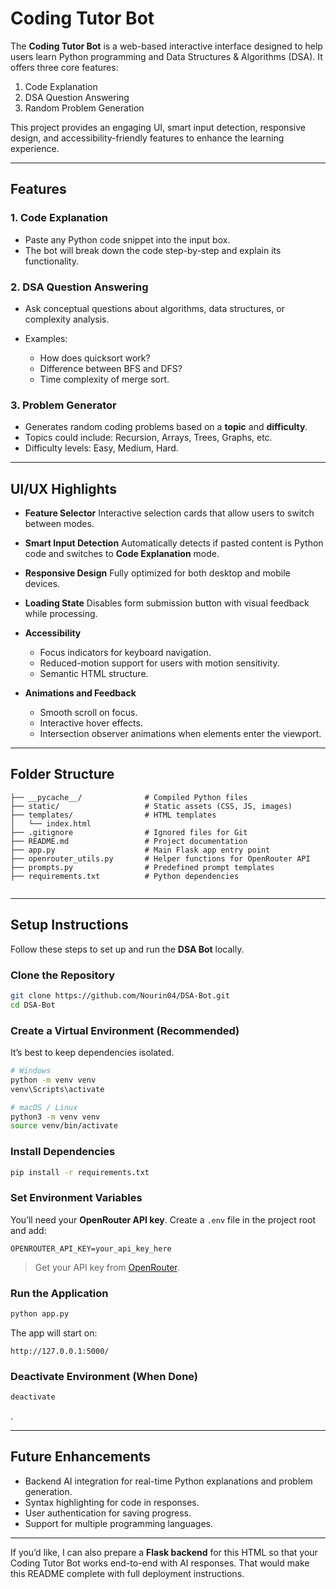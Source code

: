 

# Coding Tutor Bot

The **Coding Tutor Bot** is a web-based interactive interface designed to help users learn Python programming and Data Structures & Algorithms (DSA). It offers three core features:

1. Code Explanation
2. DSA Question Answering
3. Random Problem Generation

This project provides an engaging UI, smart input detection, responsive design, and accessibility-friendly features to enhance the learning experience.

---

## Features

### 1. Code Explanation

* Paste any Python code snippet into the input box.
* The bot will break down the code step-by-step and explain its functionality.

### 2. DSA Question Answering

* Ask conceptual questions about algorithms, data structures, or complexity analysis.
* Examples:

  * How does quicksort work?
  * Difference between BFS and DFS?
  * Time complexity of merge sort.

### 3. Problem Generator

* Generates random coding problems based on a **topic** and **difficulty**.
* Topics could include: Recursion, Arrays, Trees, Graphs, etc.
* Difficulty levels: Easy, Medium, Hard.

---

## UI/UX Highlights

* **Feature Selector**
  Interactive selection cards that allow users to switch between modes.

* **Smart Input Detection**
  Automatically detects if pasted content is Python code and switches to **Code Explanation** mode.

* **Responsive Design**
  Fully optimized for both desktop and mobile devices.

* **Loading State**
  Disables form submission button with visual feedback while processing.

* **Accessibility**

  * Focus indicators for keyboard navigation.
  * Reduced-motion support for users with motion sensitivity.
  * Semantic HTML structure.

* **Animations and Feedback**

  * Smooth scroll on focus.
  * Interactive hover effects.
  * Intersection observer animations when elements enter the viewport.

---

## Folder Structure

```
├── __pycache__/              # Compiled Python files
├── static/                   # Static assets (CSS, JS, images)
├── templates/                # HTML templates
│   └── index.html
├── .gitignore                # Ignored files for Git
├── README.md                 # Project documentation
├── app.py                    # Main Flask app entry point
├── openrouter_utils.py       # Helper functions for OpenRouter API
├── prompts.py                # Predefined prompt templates
├── requirements.txt          # Python dependencies
       
```


---

##  Setup Instructions

Follow these steps to set up and run the **DSA Bot** locally.

###  Clone the Repository

```bash
git clone https://github.com/Nourin04/DSA-Bot.git
cd DSA-Bot
```

###  Create a Virtual Environment (Recommended)

It’s best to keep dependencies isolated.

```bash
# Windows
python -m venv venv
venv\Scripts\activate

# macOS / Linux
python3 -m venv venv
source venv/bin/activate
```

###  Install Dependencies

```bash
pip install -r requirements.txt
```

###  Set Environment Variables

You’ll need your **OpenRouter API key**. Create a `.env` file in the project root and add:

```env
OPENROUTER_API_KEY=your_api_key_here
```

> Get your API key from [OpenRouter](https://openrouter.ai/).

###  Run the Application

```bash
python app.py
```

The app will start on:

```
http://127.0.0.1:5000/
```

### Deactivate Environment (When Done)

```bash
deactivate
```
.



---

## Future Enhancements

* Backend AI integration for real-time Python explanations and problem generation.
* Syntax highlighting for code in responses.
* User authentication for saving progress.
* Support for multiple programming languages.

---



If you’d like, I can also prepare a **Flask backend** for this HTML so that your Coding Tutor Bot works end-to-end with AI responses. That would make this README complete with full deployment instructions.
